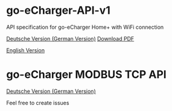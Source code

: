 # go-eCharger-API-v1
API specification for go-eCharger Home+ with WiFi connection

[Deutsche Version (German Version)](go-eCharger%20API%20v1%20DE.md) [Download PDF](./pdf)

[English Version](go-eCharger%20API%20v1%20EN.md)

# go-eCharger MODBUS TCP API
[Deutsche Version (German Version)](go-eCharger%20Modbus%20TCP%20API%20v1%20DE.md)

Feel free to create issues
